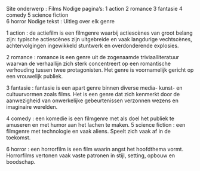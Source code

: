 Site onderwerp : Films
Nodige pagina’s:
	1 action
	2 romance
	3 fantasie
	4 comedy
	5 science fiction	
	6 horror
Nodige tekst :
 Uitleg over elk genre
 
 1 action :
 de actiefilm is een filmgenre waarbij actiescènes van groot belang zijn: typische actiescènes zijn uitgebreide en vaak langdurige vechtscènes, achtervolgingen ingewikkeld stuntwerk en overdonderende explosies.

2 romance :
romance is een genre uit de zogenaamde triviaalliteratuur waarvan de verhaallijn zich sterk concentreert op een romantische verhouding tussen twee protagonisten. Het genre is voornamelijk gericht op een vrouwelijk publiek.

3 fantasie :
fantasie is een apart genre binnen diverse media- kunst- en cultuurvormen zoals films. Het is een genre dat zich kenmerkt door de aanwezigheid van onwerkelijke gebeurtenissen verzonnen wezens en imaginaire werelden.

4 comedy :
een komedie is een filmgenre met als doel het publiek te amuseren en met humor aan het lachen te maken.
5 science fiction : een filmgenre met technologie en vaak aliens. Speelt zich vaak af in de toekomst.

6 horror :
een horrorfilm is een film waarin angst het hoofdthema vormt. Horrorfilms vertonen vaak vaste patronen in stijl, setting, opbouw en boodschap.
